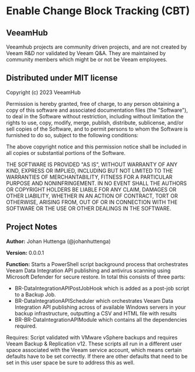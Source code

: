# Enable Change Block Tracking (CBT)

## VeeamHub

Veeamhub projects are community driven projects, and are not created by Veeam R&D nor validated by Veeam Q&A. They are maintained by community members which might be or not be Veeam employees. 

## Distributed under MIT license
Copyright (c) 2023 VeeamHub

Permission is hereby granted, free of charge, to any person obtaining a copy of this software and associated documentation files (the "Software"), to deal in the Software without restriction, including without limitation the rights to use, copy, modify, merge, publish, distribute, sublicense, and/or sell copies of the Software, and to permit persons to whom the Software is furnished to do so, subject to the following conditions:

The above copyright notice and this permission notice shall be included in all copies or substantial portions of the Software.

THE SOFTWARE IS PROVIDED "AS IS", WITHOUT WARRANTY OF ANY KIND, EXPRESS OR IMPLIED, INCLUDING BUT NOT LIMITED TO THE WARRANTIES OF MERCHANTABILITY, FITNESS FOR A PARTICULAR PURPOSE AND NONINFRINGEMENT. IN NO EVENT SHALL THE AUTHORS OR COPYRIGHT HOLDERS BE LIABLE FOR ANY CLAIM, DAMAGES OR OTHER LIABILITY, WHETHER IN AN ACTION OF CONTRACT, TORT OR OTHERWISE, ARISING FROM, OUT OF OR IN CONNECTION WITH THE SOFTWARE OR THE USE OR OTHER DEALINGS IN THE SOFTWARE.


## Project Notes

**Author:** Johan Huttenga (@johanhuttenga)

**Version:** 0.0.0.1

**Function:** Starts a PowerShell script background process that orchestrates Veeam Data Integration API publishing and antivirus scanning using Microsoft Defender for secure restore. In total this consists of three parts:

- BR-DataIntegrationAPIPostJobHook which is added as a post-job script to a Backup Job.
- BR-DataIntegrationAPIScheduler which orchestrates Veeam Data Integration API publishing across of available Windows servers in your backup infrastructure, outputting a CSV and HTML file with results
- BR-BR-DataIntegrationAPIModule which contains all the dependencies required.

Requires: Script validated with VMware vSphere backups and requires Veeam Backup & Replication v12. These scripts all run in a different user space associated with the Veeam service account, which means certain defaults have to be set correctly. If there are other defaults that need to be set in this user space be sure to address this as well.